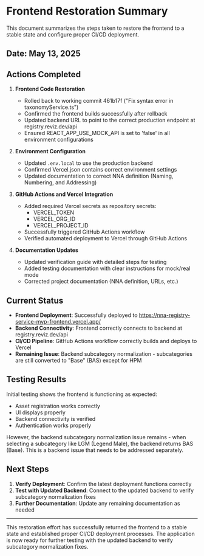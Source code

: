 # Frontend Restoration Summary

This document summarizes the steps taken to restore the frontend to a stable state and configure proper CI/CD deployment.

## Date: May 13, 2025

## Actions Completed

1. **Frontend Code Restoration**
   - Rolled back to working commit 461b17f ("Fix syntax error in taxonomyService.ts")
   - Confirmed the frontend builds successfully after rollback
   - Updated backend URL to point to the correct production endpoint at registry.reviz.dev/api
   - Ensured REACT_APP_USE_MOCK_API is set to 'false' in all environment configurations

2. **Environment Configuration**
   - Updated `.env.local` to use the production backend
   - Confirmed Vercel.json contains correct environment settings
   - Updated documentation to correct NNA definition (Naming, Numbering, and Addressing)

3. **GitHub Actions and Vercel Integration**
   - Added required Vercel secrets as repository secrets:
     - VERCEL_TOKEN
     - VERCEL_ORG_ID
     - VERCEL_PROJECT_ID
   - Successfully triggered GitHub Actions workflow
   - Verified automated deployment to Vercel through GitHub Actions

4. **Documentation Updates**
   - Updated verification guide with detailed steps for testing
   - Added testing documentation with clear instructions for mock/real mode
   - Corrected project documentation (NNA definition, URLs, etc.)

## Current Status

- **Frontend Deployment**: Successfully deployed to https://nna-registry-service-mvp-frontend.vercel.app/
- **Backend Connectivity**: Frontend correctly connects to backend at registry.reviz.dev/api
- **CI/CD Pipeline**: GitHub Actions workflow correctly builds and deploys to Vercel
- **Remaining Issue**: Backend subcategory normalization - subcategories are still converted to "Base" (BAS) except for HPM

## Testing Results

Initial testing shows the frontend is functioning as expected:
- Asset registration works correctly
- UI displays properly
- Backend connectivity is verified
- Authentication works properly

However, the backend subcategory normalization issue remains - when selecting a subcategory like LGM (Legend Male), the backend returns BAS (Base). This is a backend issue that needs to be addressed separately.

## Next Steps

1. **Verify Deployment**: Confirm the latest deployment functions correctly
2. **Test with Updated Backend**: Connect to the updated backend to verify subcategory normalization fixes
3. **Further Documentation**: Update any remaining documentation as needed

---

This restoration effort has successfully returned the frontend to a stable state and established proper CI/CD deployment processes. The application is now ready for further testing with the updated backend to verify subcategory normalization fixes.